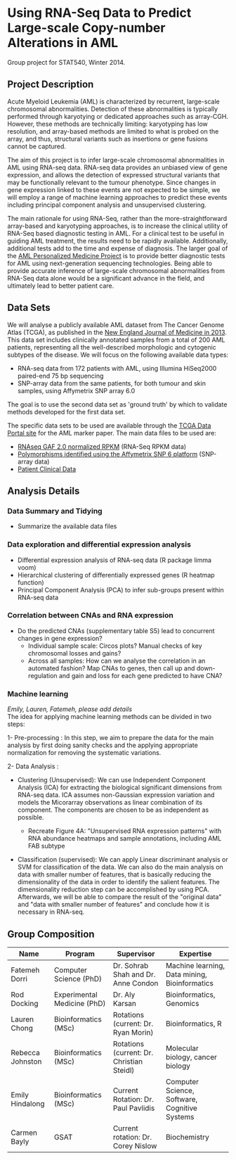 Using RNA-Seq Data to Predict Large-scale Copy-number Alterations in AML
========================================================================

Group project for STAT540, Winter 2014.

Project Description
-------------------

Acute Myeloid Leukemia (AML) is characterized by recurrent, large-scale chromosomal abnormalities. Detection of these abnormalities is typically performed through karyotying or dedicated approaches such as array-CGH. However, these methods are technically limiting: karyotyping has low resolution, and array-based methods are limited to what is probed on the array, and thus, structural variants such as insertions or gene fusions cannot be captured. 

The aim of this project is to infer large-scale chromosomal abnormalities in AML using RNA-seq data. RNA-seq data provides an unbiased view of gene expression, and allows the detection of expressed structural variants that may be functionally relevant to the tumour phenotype. Since changes in gene expression linked to these events are not expected to be simple, we will employ a range of machine learning approaches to predict these events including principal component analysis and unsupervised clustering.

The main rationale for using RNA-Seq, rather than the more-straightforward array-based and karyotyping approaches, is to increase the clinical utility of RNA-Seq based diagnostic testing in AML. For a clinical test to be useful in guiding AML treatment, the results need to be rapidly available. Additionally, additional tests add to the time and expense of diagnosis. The larger goal of the [AML Personalized Medicine Project](http://bccancerfoundation.com/blog/november-21-2011/personalized-medicine-project-pmp) is to provide better diagnostic tests for AML using next-generation sequencing technologies. Being able to provide accurate inference of large-scale chromosomal abnormalities from RNA-Seq data alone would be a significant advance in the field, and ultimately lead to better patient care.

Data Sets
---------

We will analyse a publicly available AML dataset from The Cancer Genome Atlas (TCGA), as published in the [New England Journal of Medicine in 2013](http://www.ncbi.nlm.nih.gov/pubmed/23634996). This data set includes clinically annotated samples from a total of 200 AML patients, representing all the well-described morphologic and cytogenic subtypes of the disease. We will focus on the following available data types:

- RNA-seq data from 172 patients with AML, using Illumina HiSeq2000 paired-end 75 bp sequencing
- SNP-array data from the same patients, for both tumour and skin samples, using Affymetrix SNP array 6.0

The goal is to use the second data set as 'ground truth' by which to validate methods developed for the first data set.

The specific data sets to be used are available through the [TCGA Data Portal site](https://tcga-data.nci.nih.gov/docs/publications/laml_2012/) for the AML marker paper. The main data files to be used are:

- [RNAseq GAF 2.0 normalized RPKM](https://tcga-data.nci.nih.gov/docs/publications/laml_2012/laml.rnaseq.179_v1.0_gaf2.0_rpkm_matrix.txt.tcgaID.txt.gz) (RNA-Seq RPKM data)
- [Polymorphisms identified using the Affymetrix SNP 6 platform](https://tcga-data.nci.nih.gov/docs/publications/laml_2012/LAML.Genome_Wide_SNP_6.Level_3.tgz) (SNP-array data)
- [Patient Clinical Data](https://tcga-data.nci.nih.gov/docs/publications/laml_2012/clinical_patient_laml.tsv)

Analysis Details
----------------

### Data Summary and Tidying
- Summarize the available data files

### Data exploration and differential expression analysis
- Differential expression analysis of RNA-seq data (R package limma voom)
- Hierarchical clustering of differentially expressed genes (R heatmap function)
- Principal Component Analysis (PCA) to infer sub-groups present within RNA-seq data

### Correlation between CNAs and RNA expression
- Do the predicted CNAs (supplementary table S5) lead to concurrent changes in gene expression?
	- Individual sample scale: Circos plots? Manual checks of key chromosomal losses and gains?
	- Across all samples: How can we analyse the correlation in an automated fashion? Map CNAs to genes, then call up and down-regulation and gain and loss for each gene predicted to have CNA?

### Machine learning

*Emily, Lauren, Fatemeh, please add details*  
The idea for applying machine learning methods can be divided in two steps:

1- Pre-processing : In this step, we aim to prepare the data for the main analysis by first doing sanity checks and the applying appropriate normalization for removing the systematic variations.

2- Data Analysis :
- Clustering (Unsupervised): We can use Independent Component Analysis (ICA) for extracting the biological significant dimensions from RNA-seq data. ICA assumes non-Gaussian expression variation and models the Micorarray observations as linear combination of its component. The components are chosen to be as independent as possible. 
	- Recreate Figure 4A: "Unsupervised RNA expression patterns" with RNA abundance heatmaps and sample annotations, including AML FAB subtype
	
- Classification (supervised): We can apply Linear discriminant analysis or SVM  for classification of the data.
We can also do the main analysis on data with smaller number of features, that is basically reducing the dimensionality of the data in order to identify the salient features.  The dimensionality reduction step can be accomplished by using PCA. Afterwards, we will be able to compare the result of the "original data" and "data with smaller number of features" and conclude how it is necessary in RNA-seq.


Group Composition
-----------------

| Name  | Program | Supervisor  | Expertise |
| ------------- | ------------- | ----- | ------- |
| Fatemeh Dorri | Computer Science (PhD) | Dr. Sohrab Shah and Dr. Anne Condon | Machine learning, Data mining, Bioinformatics | 
| Rod Docking | Experimental Medicine (PhD) | Dr. Aly Karsan | Bioinformatics, Genomics |
| Lauren Chong | Bioinformatics (MSc) | Rotations (current: Dr. Ryan Morin) | Bioinformatics, R |
| Rebecca Johnston | Bioinformatics (MSc) | Rotations (current: Dr. Christian Steidl) | Molecular biology, cancer biology |
| Emily Hindalong | Bioinformatics (MSc) | Current Rotation: Dr. Paul Pavlidis | Computer Science, Software, Cognitive Systems |
| Carmen Bayly | GSAT | Current rotation: Dr. Corey Nislow | Biochemistry |
